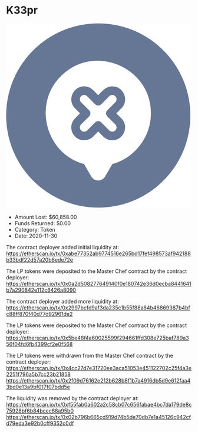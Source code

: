 # K33pr
![K33pr](/rektimages/K33pr.png)
- Amount Lost: $60,858.00
- Funds Returned: $0.00
- Category: Token
- Date: 2020-11-30

The contract deployer added initial liquidity at:  
https://etherscan.io/tx/0xabe77352ab9774516e265bd17fef498573af942188b33bdf22d57a20b8ede72e  
  
The LP tokens were deposited to the Master Chef contract by the contract deployer:  
https://etherscan.io/tx/0x0a2d508277649140f0e180742e36d0ecba8441641b7a290842e112c6426a8090  
  
The contract deployer added more liquidity at:  
https://etherscan.io/tx/0x2997bcfd9af3da235c1b55f88a84b46869387b4bfc88ff870f40d77d92961de2  
  
The LP tokens were deposited to the Master Chef contract by the contract deployer:  
https://etherscan.io/tx/0x5be48f4a60025599f294661ffd308e725baf789a356f04fd6fb4399cf2e0f568  
  
The LP tokens were withdrawn from the Master Chef contract by the contract deployer:  
https://etherscan.io/tx/0x4cc27d7e31720ee3aca51053e451122702c25f4a3e2251f796a5b7cc23b21858  
https://etherscan.io/tx/0x2f09d76162e212b628b8f1b7a4916db5d9e612faa43bd0e13a9bf017f07bdd5e  
  
The liquidity was removed by the contract deployer at:  
https://etherscan.io/tx/0xf55fab0a602a2c58cb07c656fabae4bc7da179de8c75928bf6b84bcec68a95b0  
https://etherscan.io/tx/0x02b796b665cd919d74b5de70db7e1a45126c942cfd79eda3e92b0cff9352c0df



